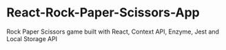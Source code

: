 # React-Rock-Paper-Scissors-App
Rock Paper Scissors game built with React, Context API, Enzyme, Jest and Local Storage API
